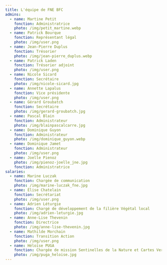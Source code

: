 ```yaml
---
title: L'équipe de FNE BFC
admins:
  - name: Martine Petit
    fonction: Administratrice
    photo: /img/petit_martine.webp
  - name: Patrick Bourque
    fonction: Représentant légal
    photo: /img/user.png
  - name: Jean-Pierre Duplus
    fonction: Trésorier
    photo: /img/jean-pierre_duplus.webp
  - name: Patrick Laden
    fonction: Trésorier adjoint
    photo: /img/user.png
  - name: Nicole Sicard
    fonction: Secrétaire
    photo: /img/nicole-sicard.jpg
  - name: Annette Lapalus
    fonction: Vice présidente
    photo: /img/user.png
  - name: Gérard Groubatch
    fonction: Secrétaire
    photo: /img/gerard-groubatch.jpg
  - name: Pascal Blain
    fonction: Administrateur
    photo: /img/blainpascalcarre.jpg
  - name: Dominique Guyon
    fonction: Administrateur
    photo: /img/dominique_guyon.webp
  - name: Dominique Jamet
    fonction: Administrateur
    photo: /img/user.png
  - name: Joelle Pienoz
    photo: /img/pienoz-joelle_jne.jpg
    fonction: Administratrice
salaries:
  - name: Marine Luczak
    fonction: Chargée de communication
    photo: /img/marine-luczak_fne.jpg
  - name: Élise Chatelain
    fonction: Secrétariat
    photo: /img/user.png
  - name: Adrien Léturgie
    fonction: Chargé de développement de la filière Végétal local
    photo: /img/adrien-leturgie.jpg
  - name: Anne-Lise Thevenin
    fonction: Directrice
    photo: /img/anne-lise-thevenin.jpg
  - name: Mathilde Morchain
    fonction: Transition Action
    photo: /img/user.png
  - name: Héloïse PUGA
    fonction: Chargée de mission Sentinelles de la Nature et Cartes Vertes
    photo: /img/puga_heloise.jpg
---
```


